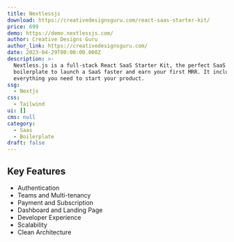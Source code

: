 ```yaml
---
title: Nextlessjs
download: https://creativedesignsguru.com/react-saas-starter-kit/
price: 699
demo: https://demo.nextlessjs.com/
author: Creative Designs Guru
author_link: https://creativedesignsguru.com/
date: 2023-04-29T00:00:00.000Z
description: >-
  Nextless.js is a full-stack React SaaS Starter Kit, the perfect SaaS
  boilerplate to launch a SaaS faster and earn your first MRR. It includes
  everything you need to start your product.
ssg:
  - Nextjs
css:
  - Tailwind
ui: []
cms: null
category:
  - Saas
  - Boilerplate
draft: false
---
```

## Key Features

- Authentication
- Teams and Multi-tenancy
- Payment and Subscription
- Dashboard and Landing Page
- Developer Experience
- Scalability
- Clean Architecture
